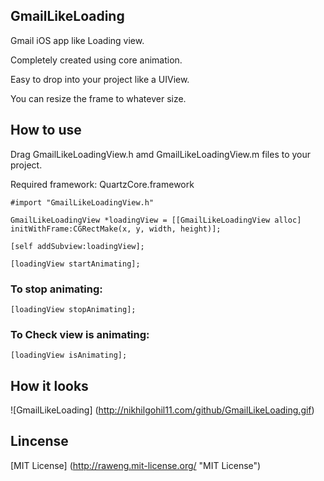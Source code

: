 ## GmailLikeLoading ##

Gmail iOS app like Loading view. 

Completely created using core animation.

Easy to drop into your project like a UIView.

You can resize the frame to whatever size.


## How to use ##
	
Drag GmailLikeLoadingView.h amd GmailLikeLoadingView.m files to your project.

Required framework: QuartzCore.framework

	#import "GmailLikeLoadingView.h"

	GmailLikeLoadingView *loadingView = [[GmailLikeLoadingView alloc] initWithFrame:CGRectMake(x, y, width, height)];

	[self addSubview:loadingView];

	[loadingView startAnimating];

### To stop animating: ###

	[loadingView stopAnimating];

### To Check view is animating: ###

	[loadingView isAnimating];


## How it looks ##

![GmailLikeLoading] (http://nikhilgohil11.com/github/GmailLikeLoading.gif)

## Lincense ##

[MIT License] (http://raweng.mit-license.org/ "MIT License")
